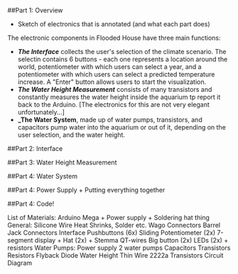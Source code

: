 ##Part 1: Overview

- Sketch of electronics that is annotated (and what each part does)

The electronic components in Flooded House have three main functions:
- **_The Interface_** collects the user's selection of the climate scenario. The selectin contains 6 buttons - each one represents a location around the world, potentiometer with which users can select a year, and a potentiometer with which users can select a predicted temperature increase. A "Enter" button allows users to start the visualization.
- **_The Water Height Measurement_** consists of many transistors and constantly measures the water height inside the aquarium tp report it back to the Arduino. [The electronics for this are not very elegant unfortunately...]
- **_The Water System**, made up of water pumps, transistors, and capacitors pump water into the aquarium or out of it, depending on the user selection, and the water height. 


##Part 2: Interface

##Part 3: Water Height Measurement

##Part 4: Water System

##Part 4: Power Supply + Putting everything together

##Part 4: Code!



List of Materials:
Arduino Mega + Power supply + Soldering hat thing
General:
Silicone Wire
Heat Shrinks, Solder etc. 
Wago Connectors
Barrel Jack Connectors
Interface
Pushbuttons (6x)
Sliding Potentiometer (2x)
7-segment display + Hat (2x) + Stemma QT-wires
Big button (2x)
LEDs (2x) + resistors
Water Pumps:
Power supply
2 water pumps
Capacitors
Transistors
Resistors
Flyback Diode
Water Height
Thin Wire
2222a Transistors
Circuit Diagram

